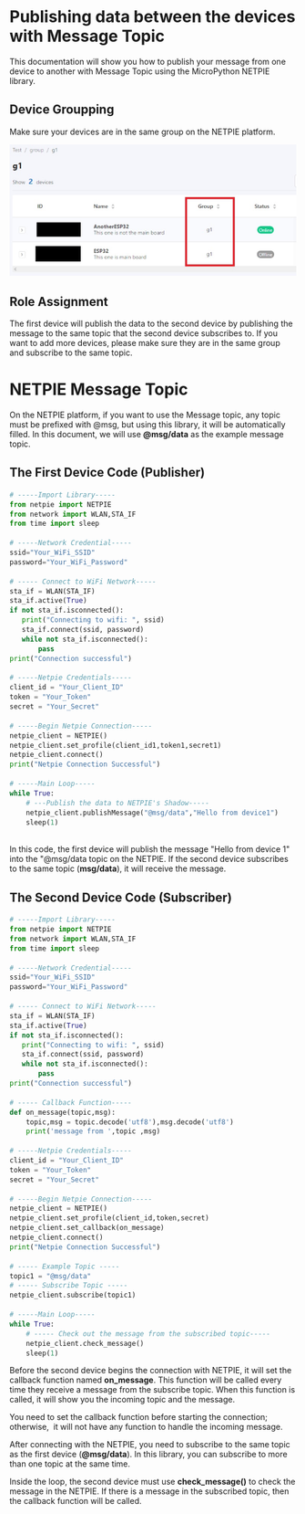 # Publishing data between the devices with Message Topic
This documentation will show you how to publish your message from one device to another with Message Topic using the MicroPython NETPIE library.

## Device Groupping
Make sure your devices are in the same group on the NETPIE platform.

![](https://github.com/PerfecXX/MicroPython-NETPIE/blob/main/doc/MQTT/doc_mqtt_03_device_groupping.jpg)

## Role Assignment 
The first device will publish the data to the second device by publishing the message to the same topic that the second device subscribes to.
If you want to add more devices, please make sure they are in the same group and subscribe to the same topic.

# NETPIE Message Topic
On the NETPIE platform, if you want to use the Message topic, any topic must be prefixed with @msg, but using this library, it will be automatically filled.
In this document, we will use **@msg/data** as the example message topic.


## The First Device Code (Publisher)

```python
# -----Import Library-----
from netpie import NETPIE
from network import WLAN,STA_IF
from time import sleep

# -----Network Credential-----
ssid="Your_WiFi_SSID"
password="Your_WiFi_Password"

# ----- Connect to WiFi Network-----
sta_if = WLAN(STA_IF)
sta_if.active(True)
if not sta_if.isconnected():
   print("Connecting to wifi: ", ssid)
   sta_if.connect(ssid, password)
   while not sta_if.isconnected():
       pass
print("Connection successful")

# -----Netpie Credentials-----
client_id = "Your_Client_ID"
token = "Your_Token"
secret = "Your_Secret"

# -----Begin Netpie Connection-----
netpie_client = NETPIE()
netpie_client.set_profile(client_id1,token1,secret1)
netpie_client.connect()
print("Netpie Connection Successful")

# -----Main Loop-----
while True:
    # ---Publish the data to NETPIE's Shadow-----
    netpie_client.publishMessage("@msg/data","Hello from device1")
    sleep(1)
    
```
In this code, the first device will publish the message "Hello from device 1" into the "@msg/data topic on the NETPIE.
If the second device subscribes to the same topic (**msg/data**), it will receive the message.

## The Second Device Code (Subscriber)

```python
# -----Import Library-----
from netpie import NETPIE
from network import WLAN,STA_IF
from time import sleep

# -----Network Credential-----
ssid="Your_WiFi_SSID"
password="Your_WiFi_Password"

# ----- Connect to WiFi Network-----
sta_if = WLAN(STA_IF)
sta_if.active(True)
if not sta_if.isconnected():
   print("Connecting to wifi: ", ssid)
   sta_if.connect(ssid, password)
   while not sta_if.isconnected():
       pass
print("Connection successful")

# ----- Callback Function-----
def on_message(topic,msg):
    topic,msg = topic.decode('utf8'),msg.decode('utf8')
    print('message from ',topic ,msg)

# -----Netpie Credentials-----
client_id = "Your_Client_ID"
token = "Your_Token"
secret = "Your_Secret"

# -----Begin Netpie Connection-----
netpie_client = NETPIE()
netpie_client.set_profile(client_id,token,secret)
netpie_client.set_callback(on_message)
netpie_client.connect()
print("Netpie Connection Successful")

# ----- Example Topic -----
topic1 = "@msg/data"
# ----- Subscribe Topic -----
netpie_client.subscribe(topic1)

# -----Main Loop-----
while True:
    # ----- Check out the message from the subscribed topic-----
    netpie_client.check_message()
    sleep(1)
```
Before the second device begins the connection with NETPIE, it will set the callback function named **on_message**.
This function will be called every time they receive a message from the subscribe topic.
When this function is called, it will show you the incoming topic and the message.

You need to set the callback function before starting the connection; otherwise,  it will not have any function to handle the incoming message.

After connecting with the NETPIE, you need to subscribe to the same topic as the first device (**@msg/data**).
In this library, you can subscribe to more than one topic at the same time.

Inside the loop, the second device must use **check_message()** to check the message in the NETPIE.
If there is a message in the subscribed topic, then the callback function will be called.
